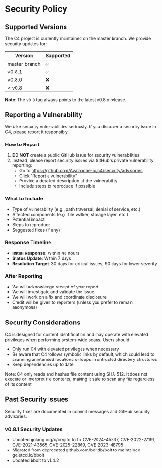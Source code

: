 # Security Policy

## Supported Versions

The C4 project is currently maintained on the master branch. We provide security updates for:

| Version | Supported          |
| ------- | ------------------ |
| master branch | :white_check_mark: |
| v0.8.1  | :white_check_mark: |
| v0.8.0  | :x:                |
| < v0.8  | :x:                |

**Note**: The `v0.8` tag always points to the latest v0.8.x release.

## Reporting a Vulnerability

We take security vulnerabilities seriously. If you discover a security issue in C4, please report it responsibly.

### How to Report

1. **DO NOT** create a public GitHub issue for security vulnerabilities
2. Instead, please report security issues via GitHub's private vulnerability reporting:
   - Go to https://github.com/Avalanche-io/c4/security/advisories
   - Click "Report a vulnerability"
   - Provide a detailed description of the vulnerability
   - Include steps to reproduce if possible

### What to Include

- Type of vulnerability (e.g., path traversal, denial of service, etc.)
- Affected components (e.g., file walker, storage layer, etc.)
- Potential impact
- Steps to reproduce
- Suggested fixes (if any)

### Response Timeline

- **Initial Response**: Within 48 hours
- **Status Update**: Within 7 days
- **Resolution Target**: 30 days for critical issues, 90 days for lower severity

### After Reporting

- We will acknowledge receipt of your report
- We will investigate and validate the issue
- We will work on a fix and coordinate disclosure
- Credit will be given to reporters (unless you prefer to remain anonymous)

## Security Considerations

C4 is designed for content identification and may operate with elevated privileges when performing system-wide scans. Users should:

- Only run C4 with elevated privileges when necessary
- Be aware that C4 follows symbolic links by default, which could lead to scanning unintended locations or loops in untrusted directory structures
- Keep dependencies up to date

Note: C4 only reads and hashes file content using SHA-512. It does not execute or interpret file contents, making it safe to scan any file regardless of its content.

## Past Security Issues

Security fixes are documented in commit messages and GitHub security advisories.

### v0.8.1 Security Updates
- Updated golang.org/x/crypto to fix CVE-2024-45337, CVE-2022-27191, CVE-2021-43565, CVE-2025-22869, CVE-2023-48795
- Migrated from deprecated github.com/boltdb/bolt to maintained go.etcd.io/bbolt
- Updated bbolt to v1.4.2
